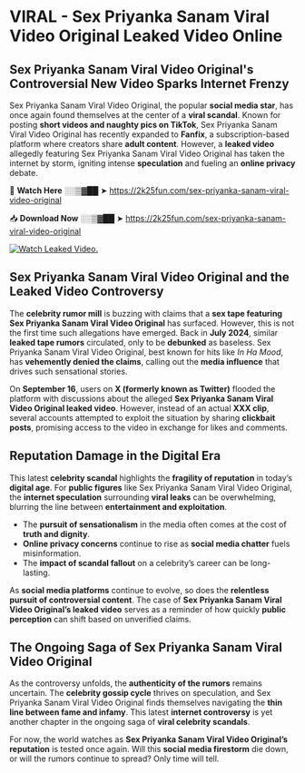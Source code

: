 # VIRAL - Sex Priyanka Sanam Viral Video Original Leaked Video Online

## **Sex Priyanka Sanam Viral Video Original's Controversial New Video Sparks Internet Frenzy**  

Sex Priyanka Sanam Viral Video Original, the popular **social media star**, has once again found themselves at the center of a **viral scandal**. Known for posting **short videos and naughty pics on TikTok**, Sex Priyanka Sanam Viral Video Original has recently expanded to **Fanfix**, a subscription-based platform where creators share **adult content**. However, a **leaked video** allegedly featuring Sex Priyanka Sanam Viral Video Original has taken the internet by storm, igniting intense **speculation** and fueling an **online privacy** debate.  

🔴 **Watch Here** ░░▒▓██ ➤ https://2k25fun.com/sex-priyanka-sanam-viral-video-original  

📥 **Download Now** ░░▒▓██ ➤ https://2k25fun.com/sex-priyanka-sanam-viral-video-original  

[![Watch Leaked Video.](https://miro.medium.com/v2/resize:fit:828/format:webp/1*cilzJN44JGOrTw9NJCrNHA.gif "Watch Leaked Video")](https://2k25fun.com/sex-priyanka-sanam-viral-video-original)

## **Sex Priyanka Sanam Viral Video Original and the Leaked Video Controversy**  

The **celebrity rumor mill** is buzzing with claims that a **sex tape featuring Sex Priyanka Sanam Viral Video Original** has surfaced. However, this is not the first time such allegations have emerged. Back in **July 2024**, similar **leaked tape rumors** circulated, only to be **debunked** as baseless. Sex Priyanka Sanam Viral Video Original, best known for hits like *In Ha Mood*, has **vehemently denied the claims**, calling out the **media influence** that drives such sensational stories.  

On **September 16**, users on **X (formerly known as Twitter)** flooded the platform with discussions about the alleged **Sex Priyanka Sanam Viral Video Original leaked video**. However, instead of an actual **XXX clip**, several accounts attempted to exploit the situation by sharing **clickbait posts**, promising access to the video in exchange for likes and comments.  

## **Reputation Damage in the Digital Era**  

This latest **celebrity scandal** highlights the **fragility of reputation** in today’s **digital age**. For **public figures** like Sex Priyanka Sanam Viral Video Original, the **internet speculation** surrounding **viral leaks** can be overwhelming, blurring the line between **entertainment and exploitation**.  

- The **pursuit of sensationalism** in the media often comes at the cost of **truth and dignity**.  
- **Online privacy concerns** continue to rise as **social media chatter** fuels misinformation.  
- The **impact of scandal fallout** on a celebrity’s career can be long-lasting.  

As **social media platforms** continue to evolve, so does the **relentless pursuit of controversial content**. The case of **Sex Priyanka Sanam Viral Video Original’s leaked video** serves as a reminder of how quickly **public perception** can shift based on unverified claims.  

## **The Ongoing Saga of Sex Priyanka Sanam Viral Video Original**  

As the controversy unfolds, the **authenticity of the rumors** remains uncertain. The **celebrity gossip cycle** thrives on speculation, and Sex Priyanka Sanam Viral Video Original finds themselves navigating the **thin line between fame and infamy**. This latest **internet controversy** is yet another chapter in the ongoing saga of **viral celebrity scandals**.  

For now, the world watches as **Sex Priyanka Sanam Viral Video Original’s reputation** is tested once again. Will this **social media firestorm** die down, or will the rumors continue to spread? Only time will tell.